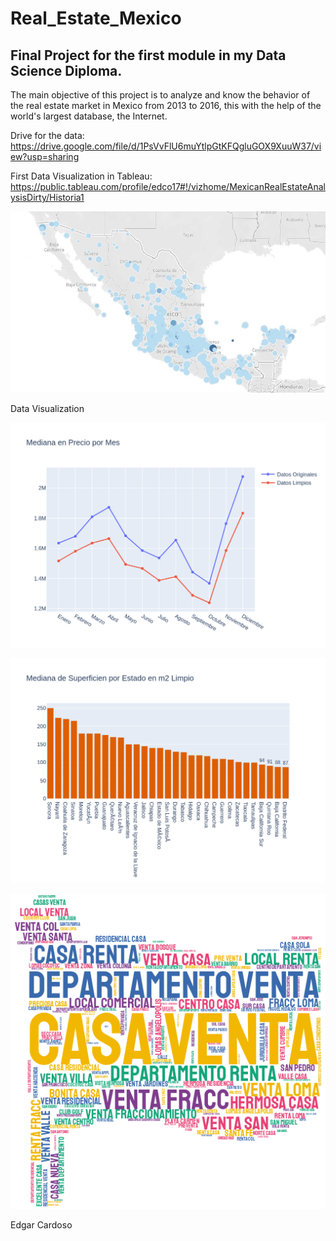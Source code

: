 # Real_Estate_Mexico
## Final Project for the first module in my Data Science Diploma.

The main objective of this project is to analyze and know the behavior of the real estate market in Mexico from 2013 to 2016, this with the help of the world's largest database, the Internet.

Drive for the data: https://drive.google.com/file/d/1PsVvFlU6muYtlpGtKFQgluGOX9XuuW37/view?usp=sharing

First Data Visualization in Tableau: https://public.tableau.com/profile/edco17#!/vizhome/MexicanRealEstateAnalysisDirty/Historia1

![alt text](real_estate_mex_map_tableau.JPG)

Data Visualization

![alt text](precio_mes_comparacion.png)

![alt text](sup_est_limpio.png)

![alt text](titulo_wordcloud.png)

Edgar Cardoso
